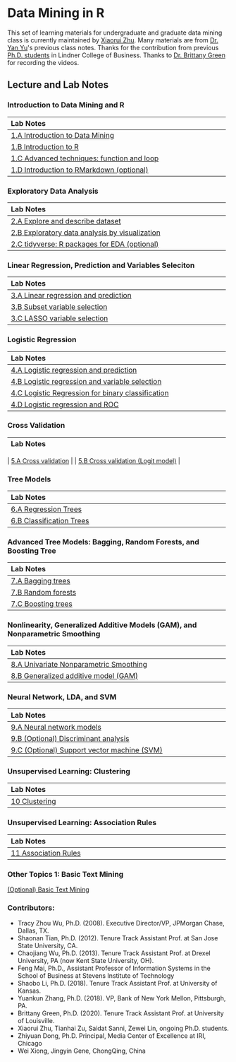# Data Mining in R

This set of learning materials for undergraduate and graduate data mining class is currently maintained by [Xiaorui Zhu](https://homepages.uc.edu/~zhuxr/). Many materials are from [Dr. Yan Yu](https://business.uc.edu/faculty-and-research/departments/obais/faculty/yan-yu.html)'s previous class notes. Thanks for the contribution from previous [Ph.D. students](#bottom) in Lindner College of Business. Thanks to [Dr. Brittany Green](https://business.louisville.edu/faculty-research/faculty-directory/brittany-green-phd/) for recording the videos. 


## Lecture and Lab Notes

### Introduction to Data Mining and R

<style>
table th:first-of-type {
    width: 480px;
}
table th:nth-of-type(2) {
    width: 160px;
}
table th:nth-of-type(3) {
    width: 160px;
}
</style>


| Lab Notes |
|:----------|
| [1.A Introduction to Data Mining](lecture/1.A_IntroDM.html)                   |
| [1.B Introduction to R](lecture/1.B_IntroR.html)                              |
| [1.C Advanced techniques: function and loop](lecture/1.C_IntroFuncLoop.html)  |
| [1.D Introduction to RMarkdown (optional)](lecture/1.D_IntroMarkdown.html)    |

### Exploratory Data Analysis

| Lab Notes |
|:----------|
| [2.A Explore and describe dataset](lecture/2.A_ExploratoryAnalyses.html)     |
| [2.B Exploratory data analysis by visualization](lecture/2.B_EDA_Vis.html)   |
| [2.C tidyverse: R packages for EDA (optional)](lecture/2.C_tidyverse.html)   |

### Linear Regression, Prediction and Variables Seleciton

| Lab Notes |
|:----------|
| [3.A Linear regression and prediction](lecture/3.A_LinearReg.html)           |
| [3.B Subset variable selection](lecture/3.B_SubsetVS.html)                   |
| [3.C LASSO variable selection](lecture/3.C_LASSO.html)                      |

### Logistic Regression

| Lab Notes |
|:----------|
| [4.A Logistic regression and prediction](lecture/4.A_LogisticReg.html)       |
| [4.B Logistic regression and variable selection](lecture/4.B_LogisticReg_VS.html)     |
| [4.C Logistic Regression for binary classification](lecture/4.C_LogisticReg_Classification.html)  |
| [4.D Logistic regression and ROC](lecture/4.D_LogisticReg_ROC.html)           |

### Cross Validation

| Lab Notes |
|:----------|

| [5.A Cross validation](lecture/5.A_CrossValidation.html)                      |
| [5.B Cross validation (Logit model)](lecture/5.B_CrossValidationLogit.html)   |

### Tree Models

| Lab Notes |
|:----------|
| [6.A Regression Trees](lecture/6.A_RegTree.html)       |
| [6.B Classification Trees](lecture/6.B_ClassTree.html) |

### Advanced Tree Models: Bagging, Random Forests, and Boosting Tree

| Lab Notes                                             | 
|:------------------------------------------------------|
| [7.A Bagging trees](lecture/7.A_Bagging.html)          |
| [7.B Random forests](lecture/7.B_RandomForests.html)  |
| [7.C Boosting trees](lecture/7.C_Boosting.html)        |

### Nonlinearity, Generalized Additive Models (GAM), and Nonparametric Smoothing

| Lab Notes |
|:----------|
| [8.A Univariate Nonparametric Smoothing](lecture/8.A_BeyondLinearity.html)   |
| [8.B Generalized additive model (GAM)](lecture/8.B_GAM.html)                 |

### Neural Network, LDA, and SVM 

| Lab Notes |
|:----------|
| [9.A Neural network models](lecture/9.A_NeuralNet.html)                      |
| [9.B (Optional) Discriminant analysis](lecture/9.B_DiscriminantAnalysis.html)|
| [9.C (Optional) Support vector machine (SVM)](lecture/9.C_SVM.html)          | 

### Unsupervised Learning: Clustering

| Lab Notes |
|:----------|
| [10 Clustering](lecture/10_Clustering.html)           |

### Unsupervised Learning: Association Rules

| Lab Notes |
|:----------|
| [11 Association Rules](lecture/11_AssociationRules.html)|

### Other Topics 1: Basic Text Mining

[(Optional) Basic Text Mining](lecture/Basic_Text_Mining.html)


<a id="bottom"></a>

### Contributors: 
- Tracy Zhou Wu, Ph.D. (2008). Executive Director/VP, JPMorgan Chase, Dallas, TX.  
- Shaonan Tian, Ph.D. (2012). Tenure Track Assistant Prof. at San Jose State University, CA. 
- Chaojiang Wu, Ph.D. (2013). Tenure Track Assistant Prof. at Drexel University, PA (now Kent State University, OH).
- Feng Mai, Ph.D., Assistant Professor of Information Systems in the School of Business at Stevens Institute of Technology
- Shaobo Li, Ph.D. (2018). Tenure Track Assistant Prof. at University of Kansas.
- Yuankun Zhang, Ph.D. (2018). VP, Bank of New York Mellon, Pittsburgh, PA.
- Brittany Green, Ph.D. (2020). Tenure Track Assistant Prof. at University of Louisville.
- Xiaorui Zhu, Tianhai Zu, Saidat Sanni, Zewei Lin, ongoing Ph.D. students.
- Zhiyuan Dong, Ph.D. Principal, Media Center of Excellence at IRI, Chicago
- Wei Xiong, Jingyin Gene, ChongQing, China

